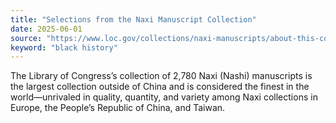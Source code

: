 ```yaml
---
title: "Selections from the Naxi Manuscript Collection"
date: 2025-06-01
source: "https://www.loc.gov/collections/naxi-manuscripts/about-this-collection/"
keyword: "black history"
---
```


The Library of Congress&rsquo;s collection of 2,780 Naxi (Nashi) manuscripts is the largest collection outside of China and is considered the finest in the world—unrivaled in quality, quantity, and variety among Naxi collections in Europe, the People&rsquo;s Republic of China, and Taiwan.